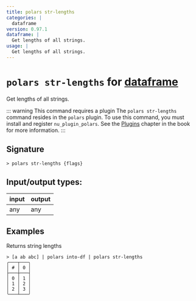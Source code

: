 ```yaml
---
title: polars str-lengths
categories: |
  dataframe
version: 0.97.1
dataframe: |
  Get lengths of all strings.
usage: |
  Get lengths of all strings.
---
```

<!-- This file is automatically generated. Please edit the command in https://github.com/nushell/nushell instead. -->

# `polars str-lengths` for [dataframe](/commands/categories/dataframe.md)

<div class='command-title'>Get lengths of all strings.</div>

::: warning This command requires a plugin
The `polars str-lengths` command resides in the `polars` plugin.
To use this command, you must install and register `nu_plugin_polars`.
See the [Plugins](/book/plugins.html) chapter in the book for more information.
:::

## Signature

```> polars str-lengths {flags} ```


## Input/output types:

| input | output |
| ----- | ------ |
| any   | any    |

## Examples

Returns string lengths
```nu
> [a ab abc] | polars into-df | polars str-lengths
╭───┬───╮
│ # │ 0 │
├───┼───┤
│ 0 │ 1 │
│ 1 │ 2 │
│ 2 │ 3 │
╰───┴───╯

```
